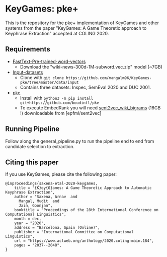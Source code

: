 # KeyGames: pke+

This is the repository for the pke+ implementation of KeyGames and other systems from the paper "KeyGames: A Game Theoretic approach to Keyphrase Extraction" accepted at COLING 2020. 

## Requirements

- [FastText-Pre-trained-word-vectors](https://fasttext.cc/docs/en/english-vectors.html)
	- Download the "wiki-news-300d-1M-subword.vec.zip" model (~7GB)
- [Input-datasets](https://github.com/mangalm96/KeyGames-pke/tree/master/data/input)
	- Clone with `git clone https://github.com/mangalm96/KeyGames-pke/tree/master/data/input`
	- Contains three datasets: Inspec, SemEval 2020 and DUC 2001.
- [pke](https://github.com/boudinfl/pke)
	- Install with `python3 -m pip install git+https://github.com/boudinfl/pke`
	- To execute EmbedRank you will need [sent2vec_wiki_bigrams](https://drive.google.com/open?id=0B6VhzidiLvjSaER5YkJUdWdPWU0) (16GB !) downloadable from [epfml/sent2vec]

## Running Pipeline

Follow along the general_pipeline.py to run the pipeline end to end from candidate selection to extraction.

## Citing this paper

If you use KeyGames, please cite the following paper:

```
@inproceedings{saxena-etal-2020-keygames,
    title = "{K}ey{G}ames: A Game Theoretic Approach to Automatic Keyphrase Extraction",
    author = "Saxena, Arnav  and
      Mangal, Mudit  and
      Jain, Goonjan",
    booktitle = "Proceedings of the 28th International Conference on Computational Linguistics",
    month = dec,
    year = "2020",
    address = "Barcelona, Spain (Online)",
    publisher = "International Committee on Computational Linguistics",
    url = "https://www.aclweb.org/anthology/2020.coling-main.184",
    pages = "2037--2048",
}
```

